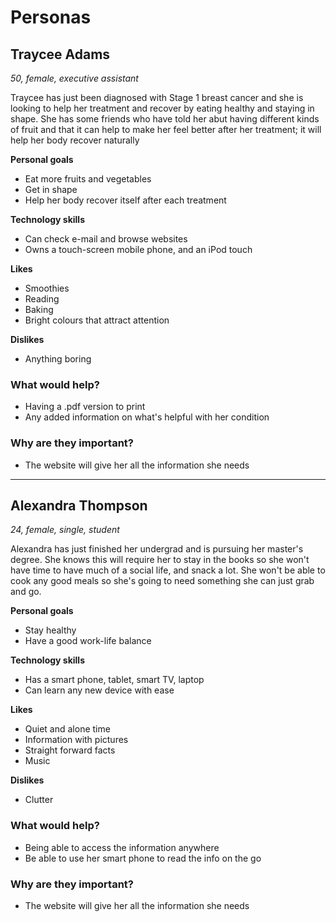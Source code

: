 # Personas

## Traycee Adams

*50, female, executive assistant*

Traycee has just been diagnosed with Stage 1 breast cancer and she is looking to help her treatment and recover by eating healthy and staying in shape. She has some friends who have told her abut having different kinds of fruit and that it can help to make her feel better after her treatment; it will help her body recover naturally

**Personal goals**

- Eat more fruits and vegetables
- Get in shape
- Help her body recover itself after each treatment

**Technology skills**

- Can check e-mail and browse websites
- Owns a touch-screen mobile phone, and an iPod touch

**Likes**

- Smoothies
- Reading
- Baking
- Bright colours that attract attention

**Dislikes**

- Anything boring

### What would help?

- Having a .pdf version to print
- Any added information on what's helpful with her condition

### Why are they important?

- The website will give her all the information she needs


---

## Alexandra Thompson

*24, female, single, student*

Alexandra  has just finished her undergrad and is pursuing her master's degree. She knows this will require her to stay in the books so she won't have time to have much of a social life, and snack a lot. She won't be able to cook any good meals so she's going to need something she can just grab and go.

**Personal goals**

- Stay healthy
- Have a good work-life balance

**Technology skills**

- Has a smart phone, tablet, smart TV, laptop
- Can learn any new device with ease

**Likes**

- Quiet and alone time
- Information with pictures
- Straight forward facts
- Music

**Dislikes**

- Clutter

### What would help?

- Being able to access the information anywhere
- Be able to use her smart phone to read the info on the go

### Why are they important?

- The website will give her all the information she needs